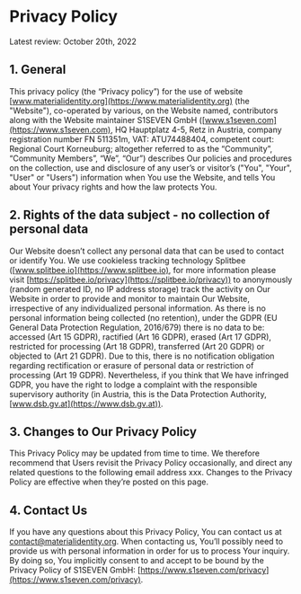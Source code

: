 # Privacy Policy
Latest review: October 20th, 2022

## 1. General
This privacy policy (the “Privacy policy”) for the use of website [www.materialidentity.org](https://www.materialidentity.org) (the "Website"), co-operated by various, on the Website named, contributors along with the Website maintainer S1SEVEN GmbH ([www.s1seven.com](https://www.s1seven.com), HQ Hauptplatz 4-5, Retz in Austria, company registration number FN 511351m, VAT:  ATU74488404, competent court: Regional Court Korneuburg; altogether referred to as the “Community”, “Community Members”, “We”, “Our”) describes Our policies and procedures on the collection, use and disclosure of any user’s or visitor’s ("You", "Your", "User" or "Users") information when You use the Website, and tells You about Your privacy rights and how the law protects You.

## 2. Rights of the data subject - no collection of personal data
Our Website doesn’t collect any personal data that can be used to contact or identify You. We use cookieless tracking technology Splitbee ([www.splitbee.io](https://www.splitbee.io), for more information please visit [https://splitbee.io/privacy](https://splitbee.io/privacy)) to anonymously (random generated ID, no IP address storage) track the activity on Our Website in order to provide and monitor to maintain Our Website, irrespective of any individualized personal information. As there is no personal information being collected (no retention), under the GDPR (EU General Data Protection Regulation, 2016/679) there is no data to be: accessed (Art 15 GDPR), ractified (Art 16 GDPR), erased (Art 17 GDPR), restricted for processing (Art 18 GDPR),  transferred (Art 20 GDPR) or objected to (Art 21 GDPR). Due to this, there is no notification obligation regarding rectification or erasure of personal data or restriction of processing (Art 19 GDPR).
Nevertheless, if you think that We have infringed GDPR, you have the right to lodge a complaint with the responsible supervisory authority (in Austria, this is the Data Protection Authority, [www.dsb.gv.at](https://www.dsb.gv.at)).

## 3. Changes to Our Privacy Policy
This Privacy Policy may be updated from time to time. We therefore recommend that Users revisit the Privacy Policy occasionally, and direct any related questions to the following email address xxx. Changes to the Privacy Policy are effective when they’re posted on this page.

## 4. Contact Us
If you have any questions about this Privacy Policy, You can contact us at <contact@materialidentity.org>. When contacting us, You’ll possibly need to provide us with personal information in order for us to process Your inquiry. By doing so, You implicitly consent to and accept to be bound by the Privacy Policy of S1SEVEN GmbH: [https://www.s1seven.com/privacy](https://www.s1seven.com/privacy). 

